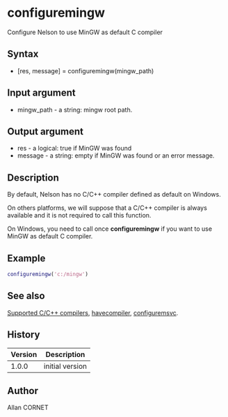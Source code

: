 # configuremingw

Configure Nelson to use MinGW as default C compiler

## Syntax

- [res, message] = configuremingw(mingw_path)

## Input argument

- mingw_path - a string: mingw root path.

## Output argument

- res - a logical: true if MinGW was found
- message - a string: empty if MinGW was found or an error message.

## Description

  <p>By default, Nelson has no C/C++ compiler defined as default on Windows.</p>
  <p>On others platforms, we will suppose that a C/C++ compiler is always available and it is not required to call this function.</p>
  <p>On Windows, you need to call once <b>configuremingw</b> if you want to use MinGW as default C compiler.</p>

## Example

```matlab
configuremingw('c:/mingw')
```

## See also

[Supported C/C++ compilers](supported_compilers.md), [havecompiler](havecompiler.md), [configuremsvc](configuremsvc.md).

## History

| Version | Description     |
| ------- | --------------- |
| 1.0.0   | initial version |

## Author

Allan CORNET
